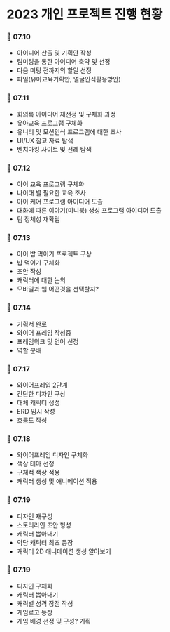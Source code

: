 # 2023 개인 프로젝트 진행 현황
### 📅 07.10
 - 아이디어 산출 및 기획안 작성
 - 팀미팅을 통한 아이디어 축약 및 선정
 - 다음 미팅 전까지의 할일 선정
 - 파일(유아교육기획안, 얼굴인식활용방안)
### 📅 07.11
 - 회의록 아이디어 재선정 및 구체화 과정
 - 유아교육 프로그램 구체화
 - 유니티 및 모션인식 프로그램에 대한 조사
 - UI/UX 참고 자료 탐색
 - 벤치마킹 사이트 및 선례 탐색
### 📅 07.12
 - 아이 교육 프로그램 구체화
 - 나이대 별 필요한 교육 조사
 - 아이 케어 프로그램 아이디어 도출
 - 대화에 따른 이야기(미니북) 생성 프로그램 아이디어 도출
 - 팀 정체성 재확립
### 📅 07.13
 - 아이 밥 먹이기 프로젝트 구상
 - 밥 먹이기 구체화
 - 초안 작성
 - 캐릭터에 대한 논의
 - 모바일과 웹 어떤것을 선택할지?
### 📅 07.14
 - 기획서 완료
 - 와이어 프레임 작성중
 - 프레임워크 및 언어 선정
 - 역할 분배
### 📅 07.17
 - 와이어프레임 2단계
 - 간단한 디자인 구상
 - 대체 캐릭터 생성
 - ERD 임시 작성
 - 흐름도 작성
### 📅 07.18
 - 와이어프레임 디자인 구체화
 - 색상 테마 선정
 - 구체적 색상 적용
 - 캐릭터 생성 및 애니메이션 적용
### 📅 07.19
 - 디자인 재구성
 - 스토리라인 초안 형성
 - 캐릭터 뽑아내기
 - 악당 캐릭터 최초 등장
 - 캐릭터 2D 애니메이션 생성 알아보기
### 📅 07.19
 - 디자인 구체화
 - 캐릭터 뽑아내기
 - 캐릭별 성격 장점 작성
 - 게임로고 등장
 - 게임 배경 선정 및 구성? 기획
 
 
 
 